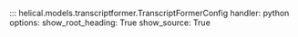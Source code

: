 ::: helical.models.transcriptformer.TranscriptFormerConfig
    handler: python
    options:
      show_root_heading: True
      show_source: True